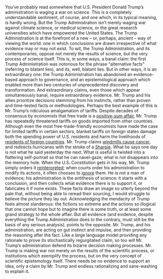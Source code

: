 You’ve probably read somewhere that U.S. President Donald Trump’s administration is waging a war on science. This is a completely understandable sentiment, of course, and one which, in its typical meaning, is hardly wrong. But the Trump Administration isn’t merely waging war against climate science, or medical science, or the great research universities which have empowered the United States. The Trump Administration is at the forefront of a new – or, perhaps, ancient – way of viewing the world: one in which conclusions are drawn irrespective of what evidence may or may not exist. To wit, the Trump Administration, and its contemporaries, oppose not merely the results of science, but the very process of science itself.
This is, in some ways, a banal claim: the first Trump Administration was notorious for the phrase “alternative facts” (referring to blatant lies), and its, well, blatant lies. But in other ways, it is an extraordinary one: the Trump Administration has abandoned an evidence-based approach to governance, and an epistemological approach which enabled more than two centuries of unprecedented discovery and transformation.
And extraordinary claims, even those which appear simultaneously banal, require extraordinary evidence.
Mr. Trump and his allies prioritize decisions stemming from his instincts, rather than proven and time-tested facts or methodologies. Perhaps the best example of this is Mr. Trump’s ridiculous amalgamation of tariffs. Despite decades of consensus by economists that free trade is a [positive-sum affair](https://www.mercatus.org/research/policy-briefs/benefits-free-trade-addressing-key-myths), Mr. Trump has repeatedly threatened tariffs on goods imported from other countries. Although even the most free-trade-friendly economists have made the case for limited tariffs in certain sectors, blanket tariffs on foreign states damage both the spending power of U.S. residents and harm the livelihoods of [residents of foreign countries](https://www.nytimes.com/2025/08/01/world/africa/lesotho-tariffs-textile-industry.html#commentsContainer).
Mr. Trump claims [windmills cause cancer](https://www.factcheck.org/2019/04/trumps-faulty-wind-power-claims/), and redirects hurricanes with the stroke of a [Sharpie](https://en.wikipedia.org/wiki/Hurricane_Dorian–Alabama_controversy). What he says one day is not what he said yesterday the next. What is useful is twisted into a flattering self-portrait so that he can navel-gaze; what is not disappears into the memory hole. When the U.S. Constitution gets in his way, Mr. Trump simply orders it [reinterpreted](https://www.forbes.com/sites/alisondurkee/2025/01/23/can-trump-end-birthright-citizenship-what-to-know-after-judge-blocks-executive-order/); when courts order his administration to modify its actions, it often chooses to [ignore](https://www.independent.co.uk/news/world/americas/us-politics/trump-federal-court-ruling-ignore-b2792939.html) them. He is not a man of evidence; his administration is the antithesis of science: it starts with a conclusion, and then collects what evidence there is to support it, or fabricates it if none exists.
These facts draw an image so utterly beyond the pale that, without being able to reread their sourcing, I would struggle to believe the picture they lay out. Acknowledging the mendacity of Trump feels almost slanderous: the fictions so extreme and the actions so illogical that one cannot hope but to imagine there is some truth, or at least some grand strategy to the whole affair.
But all evidence (and evidence, despite everything the Trump Administration does to the contrary, must still be the basis of any serious analysis), points to the opposite. Mr. Trump, and his administration, are acting on gut instinct and impulse, and then providing the reasoning after the fact. Like a large language model providing any rationale to prove its stochastically regurgitated claim, so too will Mr. Trump’s administration defend its bizarre decision making processes.
Mr. Trump is making war not merely on the results of the scientific process, or institutions which exemplify the process, but on the very concept of scientific epistemology itself. There needs be no evidence to support an idea, only a claim by Mr. Trump and endless rationalizing and sane-washing to explain it.